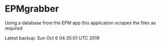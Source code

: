 # EPMgrabber
Using a database from the EPM app this application scrapes the files as required


Latest backup: Sun Oct 6 04:35:01 UTC 2019
